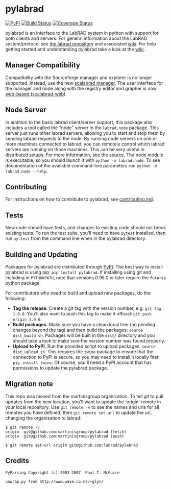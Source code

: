 # pylabrad

[![PyPI](https://img.shields.io/pypi/v/pylabrad.svg)](https://pypi.python.org/pypi/pylabrad)
[![Build Status](https://secure.travis-ci.org/labrad/pylabrad.png)](http://travis-ci.org/labrad/pylabrad)
[![Coverage Status](https://coveralls.io/repos/labrad/pylabrad/badge.svg)](https://coveralls.io/r/labrad/pylabrad)

pylabrad is an interface to the LabRAD system in python with support for both clients and servers.
For general information about the LabRAD system/protocol see [the labrad repository](https://github.com/labrad/labrad) and associated [wiki](https://github.com/labrad/labrad/wiki).
For help getting started and understanding pylabrad take a look at the [wiki](https://github.com/labrad/pylabrad/wiki).

## Manager Compatibility

Compatibility with the Sourceforge manager and explorer is no longer supported.
Instead, use the new [scalabrad manager](https://github.com/labrad/scalabrad).
The user interface for the manager and node along with the registry editor and grapher is now [web-based (scalabrad-web)](https://github.com/labrad/scalabrad-web).

## Node Server

In addition to the basic labrad client/server support, this package also includes a tool called the "node" server in the `labrad.node` package.
This server just runs other labrad servers, allowing you to start and stop them by sending labrad requests to the node.
By running node servers on one or more machines connected to labrad, you can remotely control which labrad servers are running on those machines.
This can be very useful in distributed setups.
For more information, see the [source](https://github.com/labrad/pylabrad/blob/master/labrad/node/__init__.py).
The node module is executable, so you should launch it with `python -m labrad.node`.
To see documentation of the available command-line parameters run `python -m labrad.node --help`.

## Contributing

For instructions on how to contribute to pylabrad, see [contributing.md](https://github.com/labrad/labrad/blob/master/contributing.md).

## Tests

New code should have tests, and changes to existing code should not break existing tests.
To run the test suite, you'll need to have `pytest` installed, then run `py.test` from the command line when in the pylabrad directory.

## Building and Updating

Packages for pylabrad are distributed through [PyPI](https://pypi.python.org/pypi/pylabrad).
The best way to install pylabrad is using pip: `pip install pylabrad`.
If installing using git and including in `PYTHONPATH`, note that versions 0.95.0 or later require the `futures` python package.

For contributors who need to build and upload new packages, do the following:

* **Tag the release.** Create a git tag with the version number, e.g. `git tag 1.0.0`.
  You'll also want to push this tag to make it official: `git push origin 1.0.0`.
* **Build packages.** Make sure you have a clean local tree (no pending changes beyond the tag) and then build the packages: `source dist_build.sh`.
  Packages will be built in the `dist/` directory and you should take a look to make sure the version number was found properly.
* **Upload to PyPI.** Run the provided script to upload packages: `source dist_upload.sh`.
  This requires the `twine` package to ensure that the connection to PyPI is secure, so you may need to install it locally first: `pip install twine`.
  Of course, you'll need a PyPI account that has permissions to update the pylabrad package.

## Migration note

This repo was moved from the martinisgroup organization.
To tell git to pull updates from the new location, you'll
want to update the 'origin' remote in your local repository.
Use `git remote -v` to see the names and urls for all remotes
you have defined, then `git remote set-url` to update the url,
changing the organization to labrad:

```
$ git remote -v
origin	git@github.com:martinisgroup/pylabrad (fetch)
origin	git@github.com:martinisgroup/pylabrad (push)

$ git remote set-url origin git@github.com:labrad/pylabrad
```

## Credits

```
PyParsing Copyright (c) 2003-2007  Paul T. McGuire
```

```
unwrap.py from http://www.wave.co.nz/~glyn/
```
